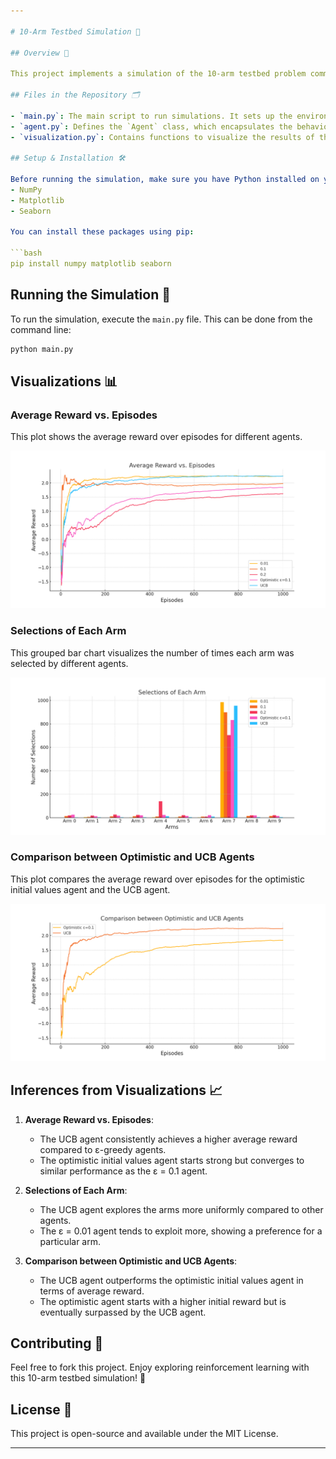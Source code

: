 ```yaml
---

# 10-Arm Testbed Simulation 🎰

## Overview 📖

This project implements a simulation of the 10-arm testbed problem commonly used in reinforcement learning to demonstrate the ε-greedy algorithm. Different ε-values are tested to observe their impact on the agent's ability to balance exploration and exploitation.

## Files in the Repository 🗂️

- `main.py`: The main script to run simulations. It sets up the environment, initializes agents with different ε-values, and runs the simulations.
- `agent.py`: Defines the `Agent` class, which encapsulates the behavior of an ε-greedy agent.
- `visualization.py`: Contains functions to visualize the results of the simulations using Seaborn and Matplotlib for better aesthetic appeal.

## Setup & Installation 🛠️

Before running the simulation, make sure you have Python installed on your system. You will also need the following Python packages:
- NumPy
- Matplotlib
- Seaborn

You can install these packages using pip:

```bash
pip install numpy matplotlib seaborn
```

## Running the Simulation 🚀
To run the simulation, execute the `main.py` file. This can be done from the command line:

```bash
python main.py
```

## Visualizations 📊

### Average Reward vs. Episodes

This plot shows the average reward over episodes for different agents.

![Average Reward vs. Episodes](./images/average_reward_vs_episodes.png)

### Selections of Each Arm

This grouped bar chart visualizes the number of times each arm was selected by different agents.

![Selections of Each Arm](./images/selections_of_each_arm.png)

### Comparison between Optimistic and UCB Agents

This plot compares the average reward over episodes for the optimistic initial values agent and the UCB agent.

![Optimistic vs. UCB](./images/optimistic_vs_ucb.png)

## Inferences from Visualizations 📈

1. **Average Reward vs. Episodes**:
   - The UCB agent consistently achieves a higher average reward compared to ε-greedy agents.
   - The optimistic initial values agent starts strong but converges to similar performance as the ε = 0.1 agent.

2. **Selections of Each Arm**:
   - The UCB agent explores the arms more uniformly compared to other agents.
   - The ε = 0.01 agent tends to exploit more, showing a preference for a particular arm.

3. **Comparison between Optimistic and UCB Agents**:
   - The UCB agent outperforms the optimistic initial values agent in terms of average reward.
   - The optimistic agent starts with a higher initial reward but is eventually surpassed by the UCB agent.

## Contributing 🤝

Feel free to fork this project. Enjoy exploring reinforcement learning with this 10-arm testbed simulation! 🌟

## License 📄
This project is open-source and available under the MIT License.

---
```

